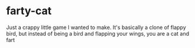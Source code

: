 # farty-cat
Just a crappy little game I wanted to make. It's basically a clone of flappy bird, but instead of being a bird and flapping your wings, you are a cat and fart
